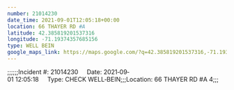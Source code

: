 ```yaml
---
number: 21014230
date_time: 2021-09-01T12:05:18+00:00
location: 66 THAYER RD #A 
latitude: 42.385819201537316
longitude: -71.19374357685156
type: WELL BEIN
google_maps_link: https://maps.google.com/?q=42.385819201537316,-71.19374357685156
---
```


;;;;;;Incident #: 21014230     Date: 2021‐09‐01 12:05:18     Type: CHECK WELL‐BEIN;;;Location: 66 THAYER RD #A 4;;;
